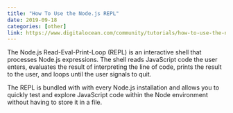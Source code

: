 ```yaml
---
title: "How To Use the Node.js REPL"
date: 2019-09-18
categories: [other]
link: https://www.digitalocean.com/community/tutorials/how-to-use-the-node-js-repl
---
```


The Node.js Read-Eval-Print-Loop (REPL) is an interactive shell that processes Node.js expressions. The shell reads JavaScript code the user enters, evaluates the result of interpreting the line of code, prints the result to the user, and loops until the user signals to quit.

The REPL is bundled with with every Node.js installation and allows you to quickly test and explore JavaScript code within the Node environment without having to store it in a file.
